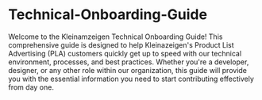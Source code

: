 # Technical-Onboarding-Guide

 Welcome to the Kleinamzeigen Technical Onboarding Guide! This comprehensive guide is designed to help Kleinazeigen's Product List Advertising (PLA) customers quickly get up to speed with our technical environment, processes, and best practices. Whether you're a developer, designer, or any other role within our organization, this guide will provide you with the essential information you need to start contributing effectively from day one.
